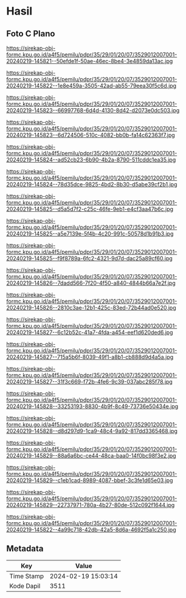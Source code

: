 # Hasil

## Foto C Plano

https://sirekap-obj-formc.kpu.go.id/a4f5/pemilu/pdpr/35/29/01/20/07/3529012007001-20240219-145821--50efde1f-50ae-46ec-8be4-3e4859da13ac.jpg

https://sirekap-obj-formc.kpu.go.id/a4f5/pemilu/pdpr/35/29/01/20/07/3529012007001-20240219-145822--1e8e459a-3505-42ad-ab55-79eea30f5c6d.jpg

https://sirekap-obj-formc.kpu.go.id/a4f5/pemilu/pdpr/35/29/01/20/07/3529012007001-20240219-145823--66997768-6d4d-4130-8d42-d2073e0dc503.jpg

https://sirekap-obj-formc.kpu.go.id/a4f5/pemilu/pdpr/35/29/01/20/07/3529012007001-20240219-145823--6d724506-510c-4082-bb0b-fa14c62363f7.jpg

https://sirekap-obj-formc.kpu.go.id/a4f5/pemilu/pdpr/35/29/01/20/07/3529012007001-20240219-145824--ad52cb23-6b90-4b2a-8790-511cddc1ea35.jpg

https://sirekap-obj-formc.kpu.go.id/a4f5/pemilu/pdpr/35/29/01/20/07/3529012007001-20240219-145824--78d35dce-9825-4bd2-8b30-d5abe39cf2b1.jpg

https://sirekap-obj-formc.kpu.go.id/a4f5/pemilu/pdpr/35/29/01/20/07/3529012007001-20240219-145825--d5a5d7f2-c25c-46fe-9eb1-e4cf3aa47b6c.jpg

https://sirekap-obj-formc.kpu.go.id/a4f5/pemilu/pdpr/35/29/01/20/07/3529012007001-20240219-145825--a5e7139e-5f4b-4c20-991c-50578d1b91b3.jpg

https://sirekap-obj-formc.kpu.go.id/a4f5/pemilu/pdpr/35/29/01/20/07/3529012007001-20240219-145825--f9f8789a-6fc2-4321-9d7d-dac25a89cf60.jpg

https://sirekap-obj-formc.kpu.go.id/a4f5/pemilu/pdpr/35/29/01/20/07/3529012007001-20240219-145826--7dadd566-7f20-4f50-a840-4844b66a7e2f.jpg

https://sirekap-obj-formc.kpu.go.id/a4f5/pemilu/pdpr/35/29/01/20/07/3529012007001-20240219-145826--2810c3ae-12b1-425c-83ed-72b44ad0e520.jpg

https://sirekap-obj-formc.kpu.go.id/a4f5/pemilu/pdpr/35/29/01/20/07/3529012007001-20240219-145827--6c12b52c-41a7-4fda-a454-eef1d620ded6.jpg

https://sirekap-obj-formc.kpu.go.id/a4f5/pemilu/pdpr/35/29/01/20/07/3529012007001-20240219-145827--715a5b6f-8039-49f1-a8b1-cb888d9d4a5a.jpg

https://sirekap-obj-formc.kpu.go.id/a4f5/pemilu/pdpr/35/29/01/20/07/3529012007001-20240219-145827--31f3c669-f72b-4fe6-9c39-037abc285f78.jpg

https://sirekap-obj-formc.kpu.go.id/a4f5/pemilu/pdpr/35/29/01/20/07/3529012007001-20240219-145828--33253193-8830-4b9f-8c49-73736e50434e.jpg

https://sirekap-obj-formc.kpu.go.id/a4f5/pemilu/pdpr/35/29/01/20/07/3529012007001-20240219-145828--d8d297d9-1ca9-48c4-9a92-817dd3365468.jpg

https://sirekap-obj-formc.kpu.go.id/a4f5/pemilu/pdpr/35/29/01/20/07/3529012007001-20240219-145829--88a6a6bc-ce44-48ca-baa0-14f0bc98f3e2.jpg

https://sirekap-obj-formc.kpu.go.id/a4f5/pemilu/pdpr/35/29/01/20/07/3529012007001-20240219-145829--c1eb1cad-8989-4087-bbef-3c3fe1d65e03.jpg

https://sirekap-obj-formc.kpu.go.id/a4f5/pemilu/pdpr/35/29/01/20/07/3529012007001-20240219-145829--22737971-780a-4b27-80de-512c092f1644.jpg

https://sirekap-obj-formc.kpu.go.id/a4f5/pemilu/pdpr/35/29/01/20/07/3529012007001-20240219-145822--4a99c718-42db-42a5-8d6a-4692f5a1c250.jpg


## Metadata

| Key        | Value               |
| ---------- | ------------------- |
| Time Stamp | 2024-02-19 15:03:14 |
| Kode Dapil | 3511                |




